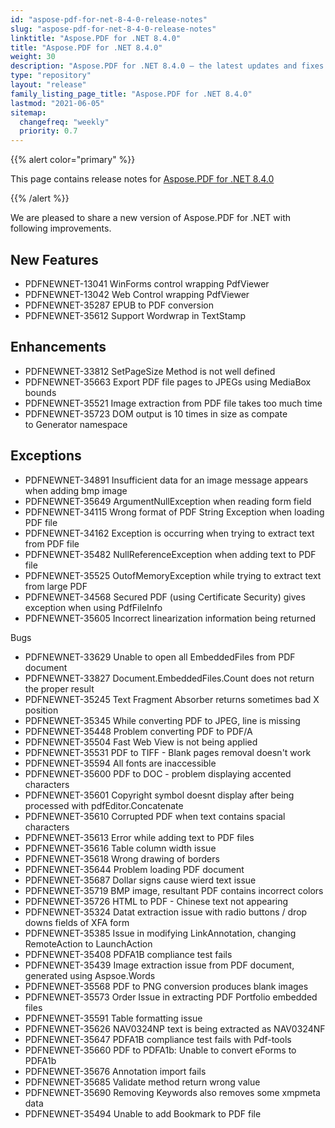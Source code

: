 ```yaml
---
id: "aspose-pdf-for-net-8-4-0-release-notes"
slug: "aspose-pdf-for-net-8-4-0-release-notes"
linktitle: "Aspose.PDF for .NET 8.4.0"
title: "Aspose.PDF for .NET 8.4.0"
weight: 30
description: "Aspose.PDF for .NET 8.4.0 – the latest updates and fixes."
type: "repository"
layout: "release"
family_listing_page_title: "Aspose.PDF for .NET 8.4.0"
lastmod: "2021-06-05"
sitemap:
  changefreq: "weekly"
  priority: 0.7
---
```


{{% alert color="primary" %}}

This page contains release notes for [Aspose.PDF for .NET 8.4.0](https://releases.aspose.com/pdf/net/new-releases/aspose.pdf-for-.net-8.4.0/)

{{% /alert %}}

We are pleased to share a new version of Aspose.PDF for .NET with following improvements.
## **New Features**
- PDFNEWNET-13041 WinForms control wrapping PdfViewer
- PDFNEWNET-13042 Web Control wrapping PdfViewer
- PDFNEWNET-35287 EPUB to PDF conversion
- PDFNEWNET-35612 Support Wordwrap in TextStamp
## **Enhancements**
- PDFNEWNET-33812 SetPageSize Method is not well defined
- PDFNEWNET-35663 Export PDF file pages to JPEGs using MediaBox bounds
- PDFNEWNET-35521 Image extraction from PDF file takes too much time
- PDFNEWNET-35723 DOM output is 10 times in size as compate to Generator namespace
## **Exceptions**
- PDFNEWNET-34891 Insufficient data for an image message appears when adding bmp image
- PDFNEWNET-35649 ArgumentNullException when reading form field
- PDFNEWNET-34115 Wrong format of PDF String Exception when loading PDF file
- PDFNEWNET-34162 Exception is occurring when trying to extract text from PDF file
- PDFNEWNET-35482 NullReferenceException when adding text to PDF file
- PDFNEWNET-35525 OutofMemoryException while trying to extract text from large PDF
- PDFNEWNET-34568 Secured PDF (using Certificate Security) gives exception when using PdfFileInfo
- PDFNEWNET-35605 Incorrect linearization information being returned

Bugs

- PDFNEWNET-33629 Unable to open all EmbeddedFiles from PDF document
- PDFNEWNET-33827 Document.EmbeddedFiles.Count does not return the proper result
- PDFNEWNET-35245 Text Fragment Absorber returns sometimes bad X position
- PDFNEWNET-35345 While converting PDF to JPEG, line is missing
- PDFNEWNET-35448 Problem converting PDF to PDF/A
- PDFNEWNET-35504 Fast Web View is not being applied
- PDFNEWNET-35531 PDF to TIFF - Blank pages removal doesn't work
- PDFNEWNET-35594 All fonts are inaccessible
- PDFNEWNET-35600 PDF to DOC - problem displaying accented characters
- PDFNEWNET-35601 Copyright symbol doesnt display after being processed with pdfEditor.Concatenate
- PDFNEWNET-35610 Corrupted PDF when text contains spacial characters
- PDFNEWNET-35613 Error while adding text to PDF files
- PDFNEWNET-35616 Table column width issue
- PDFNEWNET-35618 Wrong drawing of borders
- PDFNEWNET-35644 Problem loading PDF document
- PDFNEWNET-35687 Dollar signs cause wierd text issue
- PDFNEWNET-35719 BMP image, resultant PDF contains incorrect colors
- PDFNEWNET-35726 HTML to PDF - Chinese text not appearing
- PDFNEWNET-35324 Datat extraction issue with radio buttons / drop downs fields of XFA form
- PDFNEWNET-35385 Issue in modifying LinkAnnotation, changing RemoteAction to LaunchAction
- PDFNEWNET-35408 PDFA1B compliance test fails
- PDFNEWNET-35439 Image extraction issue from PDF document, generated using Aspsoe.Words
- PDFNEWNET-35568 PDF to PNG conversion produces blank images
- PDFNEWNET-35573 Order Issue in extracting PDF Portfolio embedded files
- PDFNEWNET-35591 Table formatting issue
- PDFNEWNET-35626 NAV0324NP text is being extracted as NAV0324NF
- PDFNEWNET-35647 PDFA1B compliance test fails with Pdf-tools
- PDFNEWNET-35660 PDF to PDFA1b: Unable to convert eForms to PDFA1b
- PDFNEWNET-35676 Annotation import fails
- PDFNEWNET-35685 Validate method return wrong value
- PDFNEWNET-35690 Removing Keywords also removes some xmpmeta data
- PDFNEWNET-35494 Unable to add Bookmark to PDF file
